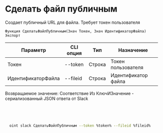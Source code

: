 ﻿---
sidebar_position: 5
---

# Сделать файл публичным
 Создает публичный URL для файла. Требует токен пользователя



`Функция СделатьФайлПубличным(Знач Токен, Знач ИдентификаторФайла) Экспорт`

  | Параметр | CLI опция | Тип | Назначение |
  |-|-|-|-|
  | Токен | --token | Строка | Токен пользователя |
  | ИдентификаторФайла | --fileid | Строка | Идентификатор файла |

  
  Возвращаемое значение:   Соответствие Из КлючИЗначение - сериализованный JSON ответа от Slack

<br/>




```bsl title="Пример кода"

```
        


```sh title="Пример команды CLI"
    
  oint slack СделатьФайлПубличным --token %token% --fileid %fileid%

```

```json title="Результат"

```

